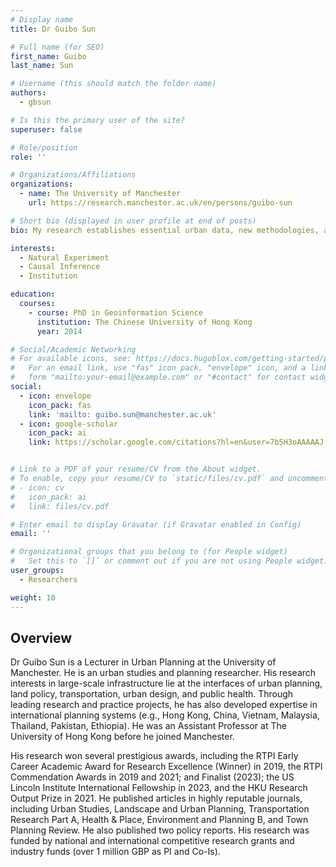 ```yaml
---
# Display name
title: Dr Guibo Sun

# Full name (for SEO)
first_name: Guibo
last_name: Sun

# Username (this should match the folder name)
authors:
  - gbsun

# Is this the primary user of the site?
superuser: false

# Role/position
role: ''

# Organizations/Affiliations
organizations:
  - name: The University of Manchester
    url: https://research.manchester.ac.uk/en/persons/guibo-sun

# Short bio (displayed in user profile at end of posts)
bio: My research establishes essential urban data, new methodologies, and causal evidence to extend the scientific understanding of the institutions and outcomes of large-scale interventions, contributing to healthy, equitable, and sustainable cities. 

interests:
  - Natural Experiment
  - Causal Inference
  - Institution

education:
  courses:
    - course: PhD in Geoinformation Science
      institution: The Chinese University of Hong Kong
      year: 2014

# Social/Academic Networking
# For available icons, see: https://docs.hugoblox.com/getting-started/page-builder/#icons
#   For an email link, use "fas" icon pack, "envelope" icon, and a link in the
#   form "mailto:your-email@example.com" or "#contact" for contact widget.
social:
  - icon: envelope
    icon_pack: fas
    link: 'mailto: guibo.sun@manchester.ac.uk'
  - icon: google-scholar
    icon_pack: ai
    link: https://scholar.google.com/citations?hl=en&user=7b5H3oAAAAAJ


# Link to a PDF of your resume/CV from the About widget.
# To enable, copy your resume/CV to `static/files/cv.pdf` and uncomment the lines below.
# - icon: cv
#   icon_pack: ai
#   link: files/cv.pdf

# Enter email to display Gravatar (if Gravatar enabled in Config)
email: ''

# Organizational groups that you belong to (for People widget)
#   Set this to `[]` or comment out if you are not using People widget.
user_groups:
  - Researchers

weight: 10  
---
```


## Overview
Dr Guibo Sun is a Lecturer in Urban Planning at the University of Manchester. He is an urban studies and planning researcher. His research interests in large-scale infrastructure lie at the interfaces of urban planning, land policy, transportation, urban design, and public health. Through leading research and practice projects, he has also developed expertise in international planning systems (e.g., Hong Kong, China, Vietnam, Malaysia, Thailand, Pakistan, Ethiopia). He was an Assistant Professor at The University of Hong Kong before he joined Manchester.

His research won several prestigious awards, including the RTPI Early Career Academic Award for Research Excellence (Winner) in 2019, the RTPI Commendation Awards in 2019 and 2021; and Finalist (2023); the US Lincoln Institute International Fellowship in 2023, and the HKU Research Output Prize in 2021. He published articles in highly reputable journals, including Urban Studies, Landscape and Urban Planning, Transportation Research Part A, Health & Place, Environment and Planning B, and Town Planning Review. He also published two policy reports. His research was funded by national and international competitive research grants and industry funds (over 1 million GBP as PI and Co-Is).